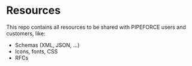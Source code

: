 # Resources
This repo contains all resources to be shared with PIPEFORCE users and customers, like:

- Schemas (XML, JSON, ...)
- Icons, fonts, CSS
- RFCs
